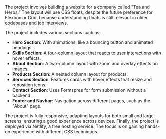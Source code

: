 The project involves building a website for a company called "Tea and Herbs." The layout will use CSS floats, despite the future preference for Flexbox or Grid, because understanding floats is still relevant in older codebases and job interviews.

The project includes various sections such as:
- **Hero Section**: With animations, like a bouncing button and animated headings.
- **Skills Section**: A four-column layout that reacts to user interactions with hover effects.
- **About Section**: A two-column layout with zoom and overlay effects on images.
- **Products Section**: A nested column layout for products.
- **Services Section**: Features cards with hover effects that resize and reposition icons.
- **Contact Section**: Uses Formspree for form submission without a backend.
- **Footer and Navbar**: Navigation across different pages, such as the "About" page.

The project is fully responsive, adapting layouts for both small and large screens, ensuring a good experience across devices. Finally, the project is deployed via Netlify, a free hosting service. The focus is on gaining hands-on experience with different CSS techniques.
